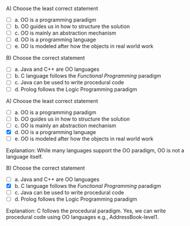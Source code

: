 <panel header=":lock::key: Choose the least correct statement.">
<question>

A) Choose the least correct statement

- [ ] a. OO is a programming paradigm
- [ ] b. OO guides us in how to structure the solution
- [ ] c. OO is mainly an abstraction mechanism
- [ ] d. OO is a programming language
- [ ] e. OO is modeled after how the objects in real world work

B) Choose the correct statement

- [ ] a. Java and C++ are OO languages
- [ ] b. C language follows the _Functional Programming_ paradigm
- [ ] c. Java can be used to write procedural code
- [ ] d. Prolog follows the Logic Programming paradigm

<div slot="answer">

A) Choose the least correct statement

- [ ] a. OO is a programming paradigm
- [ ] b. OO guides us in how to structure the solution
- [ ] c. OO is mainly an abstraction mechanism
- [x] d. OO is a programming language
- [ ] e. OO is modeled after how the objects in real world work

Explanation: While many languages support the OO paradigm, OO is not a language itself.

B) Choose the correct statement

- [ ] a. Java and C++ are OO languages
- [x] b. C language follows the _Functional Programming_ paradigm
- [ ] c. Java can be used to write procedural code
- [ ] d. Prolog follows the Logic Programming paradigm

Explanation: C follows the procedural paradigm. Yes, we can write procedural code using OO languages e.g., AddressBook-level1.

</div>
</question>
</panel>
